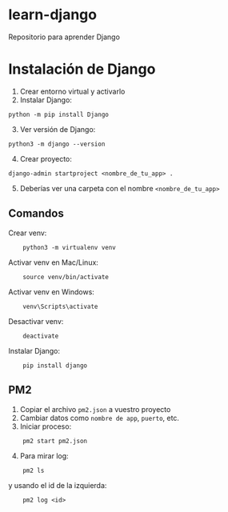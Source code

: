 # learn-django
Repositorio para aprender Django

# Instalación de Django

1. Crear entorno virtual y activarlo
2. Instalar Django: 
```
python -m pip install Django
```
3. Ver versión de Django:
```
python3 -m django --version
```
4. Crear proyecto:
```
django-admin startproject <nombre_de_tu_app> .
```
5. Deberías ver una carpeta con el nombre `<nombre_de_tu_app>`

## Comandos

Crear venv:
```
    python3 -m virtualenv venv
```
Activar venv en Mac/Linux:
```
    source venv/bin/activate
```
Activar venv en Windows:
```
    venv\Scripts\activate
```
Desactivar venv:
```
    deactivate
``` 
Instalar Django:
```
    pip install django
```

## PM2 

1. Copiar el archivo `pm2.json` a vuestro proyecto
2. Cambiar datos como `nombre de app`, `puerto`, etc.
3. Iniciar proceso:
```
    pm2 start pm2.json
```
4. Para mirar log:
```
    pm2 ls
```
y usando el id de la izquierda:
```
    pm2 log <id>
```
